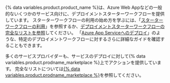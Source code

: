 {% data variables.product.product_name %}は、Azure Web Appなどの一般的ないくつかのサービス向けに、デプロイメントスターターワークフローを提供しています。 スターターワークフローの利用の始め方を学ぶには、「[スターターワークフローの利用](/actions/learn-github-actions/using-starter-workflows)」を参照するか、[デプロイメントスターターワークフローの完全なリストを参照](https://github.com/actions/starter-workflows/tree/main/deployments)してください。 「[Azure App Serviceへのデプロイ](/actions/deployment/deploying-to-azure-app-service)」のような、特定のデプロイメントワークフローに対するさらに詳細なガイドを確認することもできます。

多くのサービスプロバイダーも、サービスのデプロイに対して{% data variables.product.prodname_marketplace %}上でアクションを提供しています。 完全なリストについては[{% data variables.product.prodname_marketplace %}](https://github.com/marketplace?category=deployment&type=actions)を参照してください。
